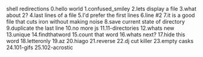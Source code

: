 shell redirections
0.hello world
1.confused_smiley
2.lets display a file
3.what about 2?
4.last lines of a file
5.I'd prefer the first lines
6.line #2
7.it is a good file that cuts iron without making noise
8.save current state of directory
9.duplicate the last line
10.no more js
11.11-directories
12.whats new
13.unique
14.findthatword
15.count that word
16.whats next?
17.hide this word
18.letteronly
19.az
20.hiago
21.reverse
22.dj cut killer
23.empty casks
24.101-gifs
25.102-acrostic
